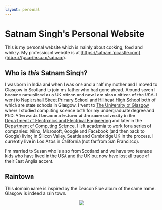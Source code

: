 ```yaml
---
layout: personal
---
```

# Satnam Singh's Personal Website

This is my personal website which is mainly about cooking, food and whiksy. My professioanl website is at [https://satnam.fpcastle.com](https://fpcastle.com/satnam).

## Who is _this_ Satnam Singh?
I was born in India and when I was one and a half my mother and I moved to Glasgow in Scotland to join my father who had gone ahead. Around seven I became naturalized as a UK citizen and now I am
also a citizen of the USA. I went to [Napiershall Street Primary School](https://www.theglasgowstory.com/image/?inum=TGSA02102) and [Hillhead High School](https://en.wikipedia.org/wiki/Hillhead_High_School) both of which are state schools in Glasgow. I went to [The University of Glasgow](https://www.gla.ac.uk) where I studied computing science both for my undergraduate degree and PhD. Afterwards I became a lecturer at the same university in the [Department of Electronics and Electrical Engineering](https://www.gla.ac.uk/schools/engineering) and later in the [Department of Computing Science](https://www.gla.ac.uk/schools/computing). I left academia to work for a series of companies: Xilinx, Microsoft, Google and Facebook (and then back to Google) living in Silicon Valley, Seattle and Cambridge UK in the process. I currently live in Los Altos in California (not far from San Francisco).

I'm married to Susan who is also from Scotland and we have two teenage kids who have lived in the USA and the UK but now have lost all trace of their East Anglia accent.

## Raintown
This domain name is inspired by the Deacon Blue album of the same name. Glasgow is indeed a rain town.

<p align="center"> <img src="raintown.jpg"></p>

